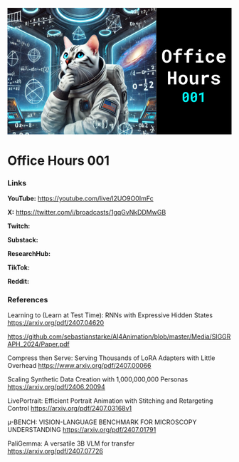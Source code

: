 ![thumbnail](thumbnail.png)

# Office Hours 001

### Links

**YouTube:** https://youtube.com/live/I2UO9O0ImFc

**X:** https://twitter.com/i/broadcasts/1gqGvNkDDMwGB

**Twitch:**

**Substack:**

**ResearchHub:**

**TikTok:**

**Reddit:**

### References

Learning to (Learn at Test Time): RNNs with Expressive Hidden States
https://arxiv.org/pdf/2407.04620

https://github.com/sebastianstarke/AI4Animation/blob/master/Media/SIGGRAPH_2024/Paper.pdf

Compress then Serve: Serving Thousands of LoRA
Adapters with Little Overhead
https://www.arxiv.org/pdf/2407.00066

Scaling Synthetic Data Creation with 1,000,000,000 Personas
https://arxiv.org/pdf/2406.20094

LivePortrait: Efficient Portrait Animation with Stitching and Retargeting Control
https://arxiv.org/pdf/2407.03168v1

µ-BENCH: VISION-LANGUAGE BENCHMARK FOR MICROSCOPY
UNDERSTANDING
https://arxiv.org/pdf/2407.01791

PaliGemma: A versatile 3B VLM for transfer
https://arxiv.org/pdf/2407.07726
